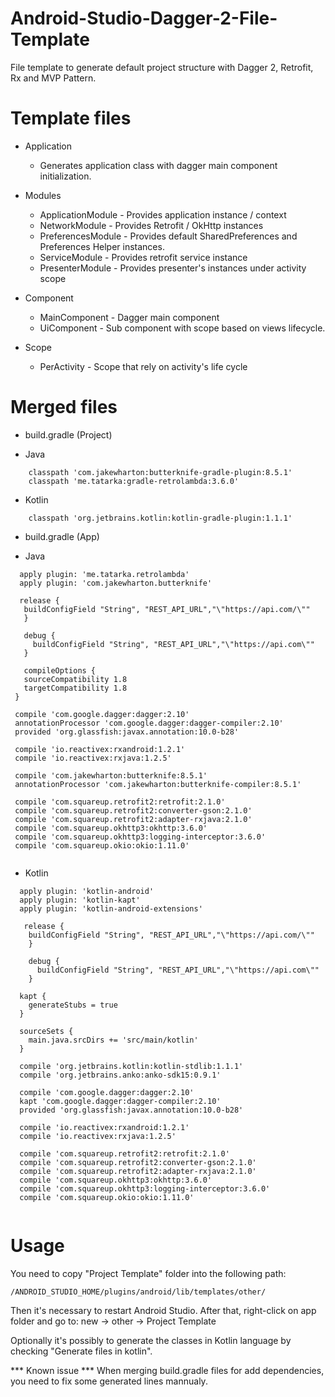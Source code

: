 # Android-Studio-Dagger-2-File-Template
File template to generate default project structure with Dagger 2, Retrofit, Rx and MVP Pattern.

# Template files
- Application 
  - Generates application class with dagger main component initialization.

- Modules
  - ApplicationModule - Provides application instance / context
  - NetworkModule - Provides Retrofit / OkHttp instances
  - PreferencesModule - Provides default SharedPreferences and Preferences Helper instances.
  - ServiceModule - Provides retrofit service instance
  - PresenterModule - Provides presenter's instances under activity scope
   
- Component
  - MainComponent - Dagger main component
  - UiComponent - Sub component with scope based on views lifecycle.
  
 - Scope
   - PerActivity - Scope that rely on activity's life cycle
   
# Merged files
- build.gradle (Project)
 * Java
```
    classpath 'com.jakewharton:butterknife-gradle-plugin:8.5.1'
    classpath 'me.tatarka:gradle-retrolambda:3.6.0'
   ```
  * Kotlin
```    
    classpath 'org.jetbrains.kotlin:kotlin-gradle-plugin:1.1.1'
```
  
 - build.gradle (App)
  * Java
 ```
   apply plugin: 'me.tatarka.retrolambda'
   apply plugin: 'com.jakewharton.butterknife'
   
   release {
    buildConfigField "String", "REST_API_URL","\"https://api.com/\""
    }

    debug {
      buildConfigField "String", "REST_API_URL","\"https://api.com\""
    }
    
    compileOptions {
    sourceCompatibility 1.8
    targetCompatibility 1.8
  }
  
  compile 'com.google.dagger:dagger:2.10'
  annotationProcessor 'com.google.dagger:dagger-compiler:2.10'
  provided 'org.glassfish:javax.annotation:10.0-b28'
   
  compile 'io.reactivex:rxandroid:1.2.1'
  compile 'io.reactivex:rxjava:1.2.5'
   
  compile 'com.jakewharton:butterknife:8.5.1'
  annotationProcessor 'com.jakewharton:butterknife-compiler:8.5.1'
   
  compile 'com.squareup.retrofit2:retrofit:2.1.0'
  compile 'com.squareup.retrofit2:converter-gson:2.1.0'
  compile 'com.squareup.retrofit2:adapter-rxjava:2.1.0'
  compile 'com.squareup.okhttp3:okhttp:3.6.0'
  compile 'com.squareup.okhttp3:logging-interceptor:3.6.0'
  compile 'com.squareup.okio:okio:1.11.0'
  
```
  * Kotlin
```  
  apply plugin: 'kotlin-android'
  apply plugin: 'kotlin-kapt'
  apply plugin: 'kotlin-android-extensions'
  
   release {
    buildConfigField "String", "REST_API_URL","\"https://api.com/\""
    }

    debug {
      buildConfigField "String", "REST_API_URL","\"https://api.com\""
    }
  
  kapt {
    generateStubs = true
  }
  
  sourceSets {
    main.java.srcDirs += 'src/main/kotlin'
  }
  
  compile 'org.jetbrains.kotlin:kotlin-stdlib:1.1.1'
  compile 'org.jetbrains.anko:anko-sdk15:0.9.1'
  
  compile 'com.google.dagger:dagger:2.10'
  kapt 'com.google.dagger:dagger-compiler:2.10'
  provided 'org.glassfish:javax.annotation:10.0-b28'
   
  compile 'io.reactivex:rxandroid:1.2.1'
  compile 'io.reactivex:rxjava:1.2.5'
  
  compile 'com.squareup.retrofit2:retrofit:2.1.0'
  compile 'com.squareup.retrofit2:converter-gson:2.1.0'
  compile 'com.squareup.retrofit2:adapter-rxjava:2.1.0'
  compile 'com.squareup.okhttp3:okhttp:3.6.0'
  compile 'com.squareup.okhttp3:logging-interceptor:3.6.0'
  compile 'com.squareup.okio:okio:1.11.0'
  
  ```

# Usage
You need to copy "Project Template" folder into the following path:

```
/ANDROID_STUDIO_HOME/plugins/android/lib/templates/other/
```

Then it's necessary to restart Android Studio. After that, right-click on app folder and go to:
new -> other -> Project Template

Optionally it's possibly to generate the classes in Kotlin language by checking "Generate files in kotlin".

*** Known issue ***
When merging build.gradle files for add dependencies, you need to fix some generated lines mannualy.

